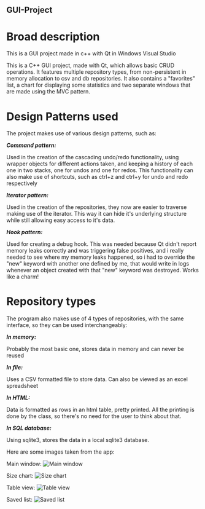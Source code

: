 ## GUI-Project

# Broad description

This is a GUI project made in c++ with Qt in Windows Visual Studio

This is a C++ GUI project, made with Qt, which allows basic CRUD operations.
It features multiple repository types, from non-persistent in memory allocation to csv and db repositories. It also contains a
"favorites" list, a chart for displaying some statistics and two separate windows that are made using the MVC pattern.

# Design Patterns used

The project makes use of various design patterns, such as: 

**_Command pattern:_**

Used in the creation of the cascading undo/redo functionality, using wrapper objects for different actions taken, and keeping a history of each one in two stacks, one for undos and one for redos. This functionality can also make use of shortcuts, such as ctrl+z and ctrl+y for undo and redo respectively


**_Iterator pattern:_**

Used in the creation of the repositories, they now are easier to traverse making use of the iterator. This way it can hide it's underlying structure while still allowing easy access to it's data.


**_Hook pattern:_**

Used for creating a debug hook. This was needed because Qt didn't report memory leaks correctly and was triggering false positives, and i really needed to see where my memory leaks happened, so i had to override the "new" keyword with another one defined by me, that would write in logs whenever an object created with that "new" keyword was destroyed.
Works like a charm!

# Repository types

The program also makes use of 4 types of repositories, with the same interface, so they can be used interchangeably: 

**_In memory:_**

Probably the most basic one, stores data in memory and can never be reused

**_In file:_**

Uses a CSV formatted file to store data. Can also be viewed as an excel spreadsheet

**_In HTML:_**

Data is formatted as rows in an html table, pretty printed. All the printing is done by the class, so there's no need for the user to think about that.

**_In SQL database:_**

Using sqlite3, stores the data in a local sqlite3 database.

Here are some images taken from the app:

Main window: 
![Main window](https://github.com/AndrewBarzu/GUI-Project/QTGUI_Images_for_git/Main_window.png)

Size chart: 
![Size chart](https://github.com/AndrewBarzu/GUI-Project/QTGUI_Images_for_git/Size_chart.png)

Table view: 
![Table view](https://github.com/AndrewBarzu/GUI-Project/QTGUI_Images_for_git/Table_view.png)

Saved list:
![Saved list](https://github.com/AndrewBarzu/GUI-Project/QTGUI_Images_for_git/Saved_list_table.png)


